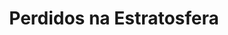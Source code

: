---
Numero: 1
title: Perdidos na Estratosfera
Autor: A M Low
Co-autor: 
Ano-de-Publicacao: 1953
Titulo-original: Adrift in the Stratosphere
Tradutor: Correia Ribeiro
Co-tradutor: 
Ano-de-edicao: 1937
alias: A-M-Low
Autor2-alias: 
Tradutor1-alias: Correia-Ribeiro
Tradutor2-alias: 
Titulo-link: 1-Perdidos-na-Estratosfera
Capa: Cândido Costa Pinto
pags: 163
Capa-link: Candido-Costa-Pinto
---